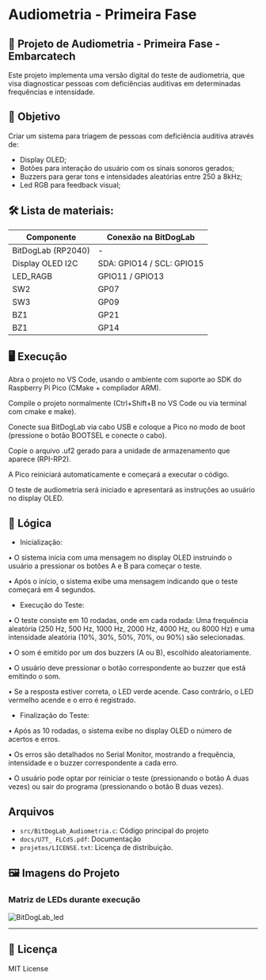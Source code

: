 #  Audiometria - Primeira Fase

## 📝 Projeto de Audiometria - Primeira Fase - Embarcatech
Este projeto implementa uma versão digital do teste de audiometria, que visa diagnosticar pessoas com deficiências auditivas em determinadas frequências e intensidade.

## 🎯 Objetivo
Criar um sistema para triagem de pessoas com deficiência auditiva através de:
- Display OLED;
- Botões para interação do usuário com os sinais sonoros gerados;
- Buzzers para gerar tons e intensidades aleatórias entre 250 a 8kHz;
- Led RGB para feedback visual; 

## 🛠️ Lista de materiais: 

| Componente           | Conexão na BitDogLab |
|----------------------|----------------------|
| BitDogLab (RP2040)   | -                    |
| Display OLED I2C     | SDA: GPIO14 / SCL: GPIO15 |
| LED_RAGB             | GPIO11 / GPIO13      |
| SW2                  | GP07                 | 
| SW3                  | GP09                 |
| BZ1                  | GP21                 |
| BZ1                  | GP14                 |


## 🖥️ Execução
Abra o projeto no VS Code, usando o ambiente com suporte ao SDK do Raspberry Pi Pico (CMake + compilador ARM).


Compile o projeto normalmente (Ctrl+Shift+B no VS Code ou via terminal com cmake e make).


Conecte sua BitDogLab via cabo USB e coloque a Pico no modo de boot (pressione o botão BOOTSEL e conecte o cabo).


Copie o arquivo .uf2 gerado para a unidade de armazenamento que aparece (RPI-RP2).


A Pico reiniciará automaticamente e começará a executar o código.


O teste de audiometria será iniciado e apresentará as instruções ao usuário no display OLED.

## 🚀 Lógica

- Inicialização:  

• O sistema inicia com uma mensagem no display OLED instruindo o usuário a 
pressionar os botões A e B para começar o teste. 

• Após o início, o sistema exibe uma mensagem indicando que o teste começará 
em 4 segundos. 

- Execução do Teste: 

• O teste consiste em 10 rodadas, onde em cada rodada: 
Uma frequência aleatória (250 Hz, 500 Hz, 1000 Hz, 2000 Hz, 4000 Hz, ou 8000 
Hz) e uma intensidade aleatória (10%, 30%, 50%, 70%, ou 90%) são selecionadas. 

• O som é emitido por um dos buzzers (A ou B), escolhido aleatoriamente. 

• O usuário deve pressionar o botão correspondente ao buzzer que está emitindo 
o som. 

• Se a resposta estiver correta, o LED verde acende. Caso contrário, o LED 
vermelho acende e o erro é registrado. 

- Finalização do Teste: 

• Após as 10 rodadas, o sistema exibe no display OLED o número de acertos e 
erros. 

• Os erros são detalhados no Serial Monitor, mostrando a frequência, 
intensidade e o buzzer correspondente a cada erro. 

• O usuário pode optar por reiniciar o teste (pressionando o botão A duas vezes) 
ou sair do programa (pressionando o botão B duas vezes).

##  Arquivos
- `src/BitDogLab_Audiometria.c`: Código principal do projeto
- `docs/U7T_ FLCdS.pdf`: Documentação
- `projetos/LICENSE.txt`: Licença de distribuição. 

## 🖼️ Imagens do Projeto
### Matriz de LEDs durante execução
![BitDogLab_led](./audiometria_primeira_fase/assets/BitDogLab_led.png)

---
## 📜 Licença
MIT License
